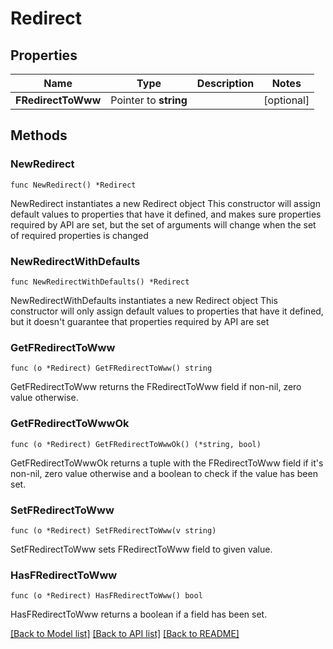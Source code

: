 # Redirect

## Properties

Name | Type | Description | Notes
------------ | ------------- | ------------- | -------------
**FRedirectToWww** | Pointer to **string** |  | [optional] 

## Methods

### NewRedirect

`func NewRedirect() *Redirect`

NewRedirect instantiates a new Redirect object
This constructor will assign default values to properties that have it defined,
and makes sure properties required by API are set, but the set of arguments
will change when the set of required properties is changed

### NewRedirectWithDefaults

`func NewRedirectWithDefaults() *Redirect`

NewRedirectWithDefaults instantiates a new Redirect object
This constructor will only assign default values to properties that have it defined,
but it doesn't guarantee that properties required by API are set

### GetFRedirectToWww

`func (o *Redirect) GetFRedirectToWww() string`

GetFRedirectToWww returns the FRedirectToWww field if non-nil, zero value otherwise.

### GetFRedirectToWwwOk

`func (o *Redirect) GetFRedirectToWwwOk() (*string, bool)`

GetFRedirectToWwwOk returns a tuple with the FRedirectToWww field if it's non-nil, zero value otherwise
and a boolean to check if the value has been set.

### SetFRedirectToWww

`func (o *Redirect) SetFRedirectToWww(v string)`

SetFRedirectToWww sets FRedirectToWww field to given value.

### HasFRedirectToWww

`func (o *Redirect) HasFRedirectToWww() bool`

HasFRedirectToWww returns a boolean if a field has been set.


[[Back to Model list]](../README.md#documentation-for-models) [[Back to API list]](../README.md#documentation-for-api-endpoints) [[Back to README]](../README.md)


